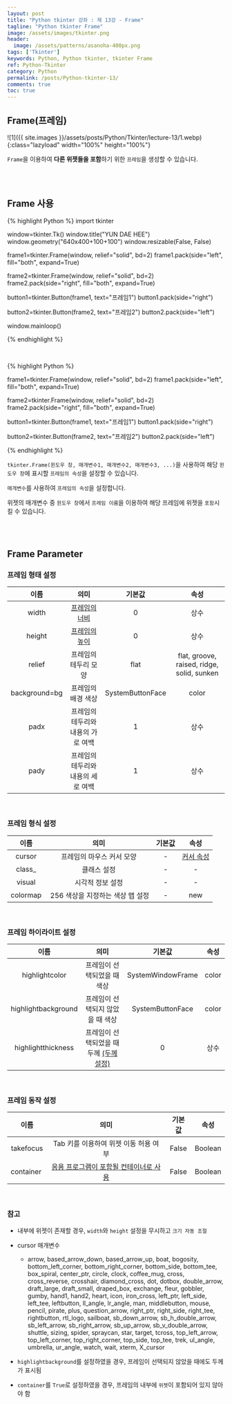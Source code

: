 ```yaml
---
layout: post
title: "Python tkinter 강좌 : 제 13강 - Frame"
tagline: "Python tkinter Frame"
image: /assets/images/tkinter.png
header:
  image: /assets/patterns/asanoha-400px.png
tags: ['Tkinter']
keywords: Python, Python tkinter, tkinter Frame
ref: Python-Tkinter
category: Python
permalink: /posts/Python-tkinter-13/
comments: true
toc: true
---
```


## Frame(프레임)

![1]({{ site.images }}/assets/posts/Python/Tkinter/lecture-13/1.webp){:class="lazyload" width="100%" height="100%"}

`Frame`을 이용하여 **다른 위젯들을 포함**하기 위한 `프레임`을 생성할 수 있습니다.

<br>
<br>

## Frame 사용

{% highlight Python %}
import tkinter

window=tkinter.Tk()
window.title("YUN DAE HEE")
window.geometry("640x400+100+100")
window.resizable(False, False)

frame1=tkinter.Frame(window, relief="solid", bd=2)
frame1.pack(side="left", fill="both", expand=True)

frame2=tkinter.Frame(window, relief="solid", bd=2)
frame2.pack(side="right", fill="both", expand=True)

button1=tkinter.Button(frame1, text="프레임1")
button1.pack(side="right")

button2=tkinter.Button(frame2, text="프레임2")
button2.pack(side="left")

window.mainloop()

{% endhighlight %}

<br>

{% highlight Python %}

frame1=tkinter.Frame(window, relief="solid", bd=2)
frame1.pack(side="left", fill="both", expand=True)

frame2=tkinter.Frame(window, relief="solid", bd=2)
frame2.pack(side="right", fill="both", expand=True)

button1=tkinter.Button(frame1, text="프레임1")
button1.pack(side="right")

button2=tkinter.Button(frame2, text="프레임2")
button2.pack(side="left")

{% endhighlight %}

`tkinter.Frame(윈도우 창, 매개변수1, 매개변수2, 매개변수3, ...)`을 사용하여 해당 `윈도우 창`에 표시할 `프레임의 속성`을 설정할 수 있습니다.

`매개변수`를 사용하여 `프레임의 속성`을 설정합니다.

위젯의 매개변수 중 `윈도우 창`에서 `프레임 이름`을 이용하여 해당 프레임에 위젯을 `포함`시킬 수 있습니다.

<br>
<br>

## Frame Parameter

### 프레임 형태 설정

|      이름      |               의미               |      기본값      |                    속성                    |
|:--------------:|:--------------------------------:|:----------------:|:------------------------------------------:|
|      width     |            [프레임의 너비](#reference-1)                |         0        |                    상수                    |
|     height     |            [프레임의 높이](#reference-1)                |         0        |                    상수                    |
|     relief     |        프레임의 테두리 모양        |       flat       | flat, groove, raised, ridge, solid, sunken |
|  background=bg |           프레임의 배경 색상        | SystemButtonFace |                    color                 |
|      padx      | 프레임의 테두리와 내용의 가로 여백 |         1        |                    상수                    |
|      pady      | 프레임의 테두리와 내용의 세로 여백 |         1        |                    상수                    |

<br>

### 프레임 형식 설정

|   이름   |                           의미                          |     기본값    |                                          속성                                          |
|:--------:|:-------------------------------------------------------:|:-------------:|:--------------------------------------------------------------------------------------:|
|  cursor  |                 프레임의 마우스 커서 모양                 |       -       |                                    [커서 속성](#reference-2)                                   |
|   class_   |           클래스 설정            | - |          -          |
|   visual   |           시각적 정보 설정            | - |          -          |
|   colormap |            256 색상을 지정하는 색상 맵 설정            | - |          new          |

<br>

### 프레임 하이라이트 설정

|         이름        |              의미              |       기본값      | 속성 |
|:-------------------:|:------------------------------:|:-----------------:|:----:|
|    highlightcolor   |    프레임이 선택되었을 때 색상   | SystemWindowFrame |  color  |
| highlightbackground | 프레임이 선택되지 않았을 때 색상 |  SystemButtonFace |  color  |
|  highlightthickness |    프레임이 선택되었을 때 두께 [(두께 설정)](#reference-3)     |         0         | 상수 |

<br>

### 프레임 동작 설정

|         이름        |              의미              |       기본값      | 속성 |
|:-------------------:|:------------------------------:|:-----------------:|:----:|
|    takefocus |    Tab 키를 이용하여 위젯 이동 허용 여부  | False |  Boolean |
|    container  |   [응용 프로그램이 포함될 컨테이너로 사용](#reference-4)   | False |  Boolean |

<br>

<a id="reference-1"></a>

### 참고

<a id="reference-2"></a>

* 내부에 위젯이 존재할 경우, `width`와 `height` 설정을 무시하고 `크기 자동 조절`

<a id="reference-3"></a>

* cursor 매개변수

    - arrow, based_arrow_down, based_arrow_up, boat, bogosity, bottom_left_corner, bottom_right_corner, bottom_side, bottom_tee, box_spiral, center_ptr, circle, clock,	coffee_mug, cross, cross_reverse, crosshair, diamond_cross, dot, dotbox, double_arrow, draft_large, draft_small, draped_box, exchange, fleur, gobbler, gumby, hand1, hand2, heart, icon, iron_cross, left_ptr, left_side, left_tee, leftbutton, ll_angle, lr_angle, man, middlebutton, mouse, pencil, pirate, plus, question_arrow, right_ptr, right_side, right_tee, rightbutton, rtl_logo, sailboat, sb_down_arrow, sb_h_double_arrow, sb_left_arrow, sb_right_arrow, sb_up_arrow, sb_v_double_arrow, shuttle, sizing, spider, spraycan, star, target, tcross, top_left_arrow, top_left_corner, top_right_corner, top_side, top_tee, trek, ul_angle, umbrella, ur_angle, watch, wait, xterm, X_cursor


<a id="reference-4"></a>

* `highlightbackground`를 설정하였을 경우, 프레임이 선택되지 않았을 때에도 두께가 표시됨

* `container`를 `True`로 설정하였을 경우, 프레임의 내부에 `위젯`이 포함되어 있지 않아야 함

